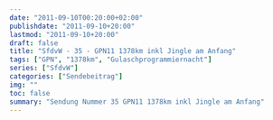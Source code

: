 ```yaml
---
date: "2011-09-10T00:20:00+02:00"
publishdate: "2011-09-10+20:00"
lastmod: "2011-09-10+20:00"
draft: false
title: "SfdvW - 35 - GPN11 1378km inkl Jingle am Anfang"
tags: ["GPN", "1378km", "Gulaschprogrammiernacht"]
series: ["SfdvW"]
categories: ["Sendebeitrag"]
img: ""
toc: false
summary: "Sendung Nummer 35 GPN11 1378km inkl Jingle am Anfang"
---
```


<div id="example"></div>
<script src="https://cdn.podlove.org/web-player/embed.js"></script>

<script>
  podlovePlayer('#example', '/blog/sfdvw35.json');
</script>
